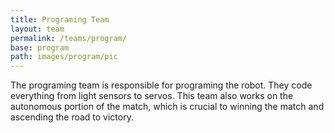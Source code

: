 ```yaml
---
title: Programing Team
layout: team
permalink: /teams/program/
base: program
path: images/program/pic
---
```

The programing team is responsible for programing the robot. They code everything from light sensors to servos. This team also works on the autonomous portion of the match, which is crucial to winning the match and ascending the road to victory.